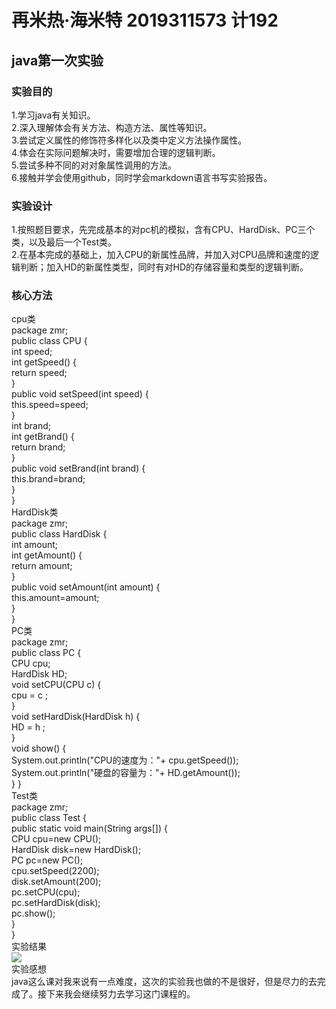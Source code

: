 # 再米热·海米特 2019311573 计192

## java第一次实验
### 实验目的<br/>
1.学习java有关知识。<br/>
2.深入理解体会有关方法、构造方法、属性等知识。<br/>
3.尝试定义属性的修饰符多样化以及类中定义方法操作属性。<br/>
4.体会在实际问题解决时，需要增加合理的逻辑判断。<br/>
5.尝试多种不同的对对象属性调用的方法。<br/>
6.接触并学会使用github，同时学会markdown语言书写实验报告。<br/>
### 实验设计<br/>
1.按照题目要求，先完成基本的对pc机的模拟，含有CPU、HardDisk、PC三个类，以及最后一个Test类。<br/>
2.在基本完成的基础上，加入CPU的新属性品牌，并加入对CPU品牌和速度的逻辑判断；加入HD的新属性类型，同时有对HD的存储容量和类型的逻辑判断。<br/>
### 核心方法<br/>
 cpu类<br/>
package zmr;<br/>
public class CPU {<br/>
	int speed;<br/>
	int getSpeed() {<br/>
		return speed;<br/>
	}<br/>
	public void setSpeed(int speed) {<br/>
		this.speed=speed;<br/>
	}<br/>
    int brand;<br/>
    int getBrand() {<br/>
    	return brand;<br/>
    }<br/>
    public void setBrand(int brand) {<br/>
    	this.brand=brand;<br/>
    }<br/>
}<br/>
HardDisk类<br/>
package zmr;<br/>
public class HardDisk {<br/>
    int amount;<br/>
    int getAmount() {<br/>
    	return amount;<br/>
    }<br/>
    public void setAmount(int amount) {<br/>
    	this.amount=amount;<br/>
    }<br/>
}<br/>
PC类<br/>
package zmr;<br/>
public class PC {<br/>
    CPU cpu;<br/>
    HardDisk HD;<br/>
    void setCPU(CPU c) {<br/>
    	cpu = c ;<br/>
        }<br/>
    void setHardDisk(HardDisk h) {<br/>
    	HD = h ;<br/>
        }<br/>
    void show() {<br/>
    	System.out.println("CPU的速度为："+ cpu.getSpeed());<br/>
    	System.out.println("硬盘的容量为："+ HD.getAmount());<br/>
    }
}<br/>
Test类<br/>
package zmr;<br/>
public class Test {<br/>
public static void main(String args[]) {<br/>
	CPU cpu=new CPU();<br/>
	HardDisk disk=new HardDisk();<br/>
	PC pc=new PC();<br/>
	cpu.setSpeed(2200);<br/>
	disk.setAmount(200);<br/>
	pc.setCPU(cpu);<br/>
	pc.setHardDisk(disk);<br/>
	pc.show();<br/>
}<br/>
}<br/>
实验结果<br/>
![](https://github.com/zamirayhat/-/blob/main/%E5%BE%AE%E4%BF%A1%E5%9B%BE%E7%89%87_20201008195510.jpg)<br/>
实验感想<br/>
java这么课对我来说有一点难度，这次的实验我也做的不是很好，但是尽力的去完成了。接下来我会继续努力去学习这门课程的。
